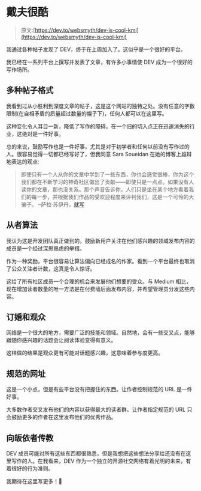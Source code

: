 # 戴夫很酷

> 原文:[https://dev.to/websmyth/dev-is-cool-kmi](https://dev.to/websmyth/dev-is-cool-kmi)

我通过各种帖子发现了 DEV，终于在上周加入了。这似乎是一个很好的平台。

我已经在一系列平台上撰写并发表了文章，有许多小事情使 DEV 成为一个很好的写作场所。

## [](#variety-of-post-formats)多种帖子格式

我看到过从小胜利到深度文章的帖子，这是这个网站的独特之处。没有任意的字数限制(在自相矛盾的质量超过数量的幌子下)，任何人都可以在这里写。

这种变化令人耳目一新，降低了写作的障碍。在一个旧的切入点正在迅速消失的行业，这绝对是一件好事。

总的来说，鼓励写作也是一件好事，尤其是对于初学者和任何以前没有写作过的人。很容易觉得一切都已经写好了，但我同意 Sara Soueidan 在她的博客上雄辩地表达的观点:

> 即使只有一个人从你的文章中学到了一些东西，你也会感觉很棒，你为这个我们都在不断学习的神奇社区做出了贡献——即使只是一点点。如果没有人读你的文章，那也没关系。那个声音告诉你，人们只是坐在某个地方看着我们的每一步，并根据我们作品的受欢迎程度来评判我们，这是一个可怜的大骗子。
> –萨拉·苏伊丹，[就写](https://www.sarasoueidan.com/desk/just-write/)

## [](#the-follower-algorithm)从者算法

我认为这是开发团队真正做到的。鼓励新用户关注在他们感兴趣的领域发布内容的成员是一个经过深思熟虑的举措。

作为一种奖励，平台很容易让算法偏向已经成名的作家。看到一个平台最终也取消了公众关注者计数，这真是令人惊讶。

这给了所有社区成员一个合理的机会来发展他们想要的受众。与 Medium 相比，现在增加读者数量的唯一方法是在付费墙后面发布内容，并希望管理员分发这些内容。

## [](#engagement-and-audience)订婚和观众

网络是一个很大的地方，需要广泛的技能和领域。自然地，会有一些交叉点，能够跟随你感兴趣的话题会让阅读体验变得有意义。

这样做的结果是观众更有可能对话题感兴趣，这意味着参与度更高。

## [](#canonical-urls)规范的网址

这是一个小点，但是有些平台没有把握住的东西。让作者控制规范的 URL 是一件好事。

大多数作者交叉发布他们的内容以获得最大的读者群。让作者指定规范的 URL 只会鼓励更多的作者在这里发布他们的优秀作品。

## [](#preaching-to-the-converted)向皈依者传教

DEV 成员可能对所有这些东西都很熟悉，但是我想把这些想法分享给还没有在这里写作的人。在我看来，DEV 作为一个独立的开源社交网络有着光明的未来，有着很好的行为准则。

我期待在这里写更多！🙌